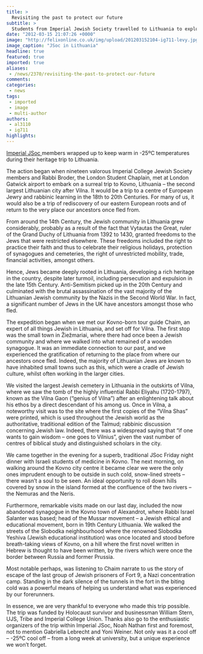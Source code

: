 ```yaml
---
title: >
  Revisiting the past to protect our future
subtitle: >
  Students from Imperial Jewish Society travelled to Lithuania to explore the country’s Jewish heritage. JSoc member Andrea Levy describes the experience of revisiting the past
date: "2012-03-15 21:07:26 +0000"
image: "http://felixonline.co.uk/img/upload/201203152104-ig711-levy.jpg"
image_caption: "JSoc in Lithuania"
headline: true
featured: true
imported: true
aliases:
 - /news/2370/revisiting-the-past-to-protect-our-future
comments:
categories:
 - news
tags:
 - imported
 - image
 - multi-author
authors:
 - al3110
 - ig711
highlights:
---
```


[Imperial JSoc ](http://www.union.ic.ac.uk/scc/jewish/)members wrapped up to keep warm in -25ºC temperatures during their heritage trip to Lithuania.

The action began when nineteen valorous Imperial College Jewish Society members and Rabbi Broder, the London Student Chaplain, met at London Gatwick airport to embark on a surreal trip to Kovno, Lithuania – the second largest Lithuanian city after Vilna. It would be a trip to a centre of European Jewry and rabbinic learning in the 18th to 20th Centuries. For many of us, it would also be a trip of rediscovery of our eastern European roots and of return to the very place our ancestors once fled from.

From around the 14th Century, the Jewish community in Lithuania grew considerably, probably as a result of the fact that Vytautas the Great, ruler of the Grand Duchy of Lithuania from 1392 to 1430, granted freedoms to the Jews that were restricted elsewhere. These freedoms included the right to practice their faith and thus to celebrate their religious holidays, protection of synagogues and cemeteries, the right of unrestricted mobility, trade, financial activities, amongst others.

Hence, Jews became deeply rooted in Lithuania, developing a rich heritage in the country, despite later turmoil, including persecution and expulsion in the late 15th Century. Anti-Semitism picked up in the 20th Century and culminated with the brutal assassination of the vast majority of the Lithuanian Jewish community by the Nazis in the Second World War. In fact, a significant number of Jews in the UK have ancestors amongst those who fled.

The expedition began when we met our Kovno-born tour guide Chaim, an expert of all things Jewish in Lithuania, and set off for Vilna. The first stop was the small town in Žiežmariai, where there had once been a Jewish community and where we walked into what remained of a wooden synagogue. It was an immediate connection to our past, and we experienced the gratification of returning to the place from where our ancestors once fled. Indeed, the majority of Lithuanian Jews are known to have inhabited small towns such as this, which were a cradle of Jewish culture, whilst often working in the larger cities.

We visited the largest Jewish cemetery in Lithuania in the outskirts of Vilna, where we saw the tomb of the highly influential Rabbi Eliyahu (1720-1797), known as the Vilna Gaon (“genius of Vilna”) after an enlightening talk about his ethos by a direct descendant of his among us. Once in Vilna, a noteworthy visit was to the site where the first copies of the “Vilna Shas” were printed, which is used throughout the Jewish world as the authoritative, traditional edition of the Talmud; rabbinic discussion concerning Jewish law. Indeed, there was a widespread saying that “if one wants to gain wisdom – one goes to Vilnius”, given the vast number of centres of biblical study and distinguished scholars in the city.

We came together in the evening for a superb, traditional JSoc Friday night dinner with Israeli students of medicine in Kovno. The next morning, on walking around the Kovno city centre it became clear we were the only ones imprudent enough to be outside in such cold, snow-lined streets – there wasn’t a soul to be seen. An ideal opportunity to roll down hills covered by snow in the island formed at the confluence of the two rivers – the Nemuras and the Neris.

Furthermore, remarkable visits made on our last day, included the now abandoned synagogue in the Kovno town of Alexandrot, where Rabbi Israel Salanter was based; head of the Mussar movement – a Jewish ethical and educational movement, born in 19th Century Lithuania. We walked the streets of the Slobodka neighbourhood where the renowned Slobodka Yeshiva (Jewish educational institution) was once located and stood before breath-taking views of Kovno, on a hill where the first novel written in Hebrew is thought to have been written, by the rivers which were once the border between Russia and former Prussia.

Most notable perhaps, was listening to Chaim narrate to us the story of escape of the last group of Jewish prisoners of Fort 9, a Nazi concentration camp. Standing in the dark silence of the tunnels in the fort in the biting cold was a powerful means of helping us understand what was experienced by our forerunners.

In essence, we are very thankful to everyone who made this trip possible. The trip was funded by Holocaust survivor and businessman William Stern, UJS, Tribe and Imperial College Union. Thanks also go to the enthusiastic organizers of the trip within Imperial JSoc, Noah Nathan first and foremost, not to mention Gabriella Lebrecht and Yoni Weiner. Not only was it a cool off – -25ºC cool off – from a long week at university, but a unique experience we won’t forget.
